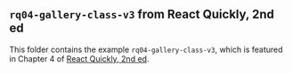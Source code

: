 ## `rq04-gallery-class-v3` from React Quickly, 2nd ed

This folder contains the example `rq04-gallery-class-v3`, which is featured in Chapter 4 of [React Quickly, 2nd ed](https://reactquickly.dev).
